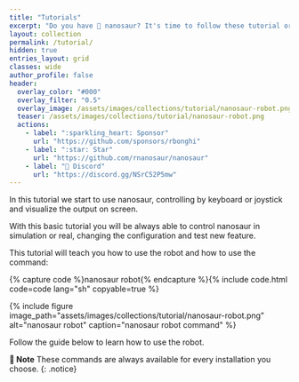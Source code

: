 ```yaml
---
title: "Tutorials"
excerpt: "Do you have 🦕 nanosaur? It's time to follow these tutorial or jump on the courses."
layout: collection
permalink: /tutorial/
hidden: true
entries_layout: grid
classes: wide
author_profile: false
header:
  overlay_color: "#000"
  overlay_filter: "0.5"
  overlay_image: /assets/images/collections/tutorial/nanosaur-robot.png
  teaser: /assets/images/collections/tutorial/nanosaur-robot.png
  actions:
    - label: ":sparkling_heart: Sponsor"
      url: "https://github.com/sponsors/rbonghi"
    - label: ":star: Star"
      url: "https://github.com/rnanosaur/nanosaur"
    - label: "🤖 Discord"
      url: "https://discord.gg/NSrC52P5mw"
---
```


In this tutorial we start to use nanosaur, controlling by keyboard or joystick and visualize the output on screen.

With this basic tutorial you will be always able to control nanosaur in simulation or real, changing the configuration and test new feature.

This tutorial will teach you how to use the robot and how to use the command:

{% capture code %}nanosaur robot{% endcapture %}{% include code.html code=code lang="sh" copyable=true %}

{% include figure image_path="assets/images/collections/tutorial/nanosaur-robot.png" alt="nanosaur robot" caption="nanosaur robot command" %}

Follow the guide below to learn how to use the robot.

**:memo: Note** These commands are always available for every installation you choose.
{: .notice}
